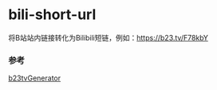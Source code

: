 # bili-short-url

将B站站内链接转化为Bilibili短链，例如：https://b23.tv/F78kbY

### 参考
[b23tvGenerator](https://github.com/LXG-Shadow/b23tvGenerator)

